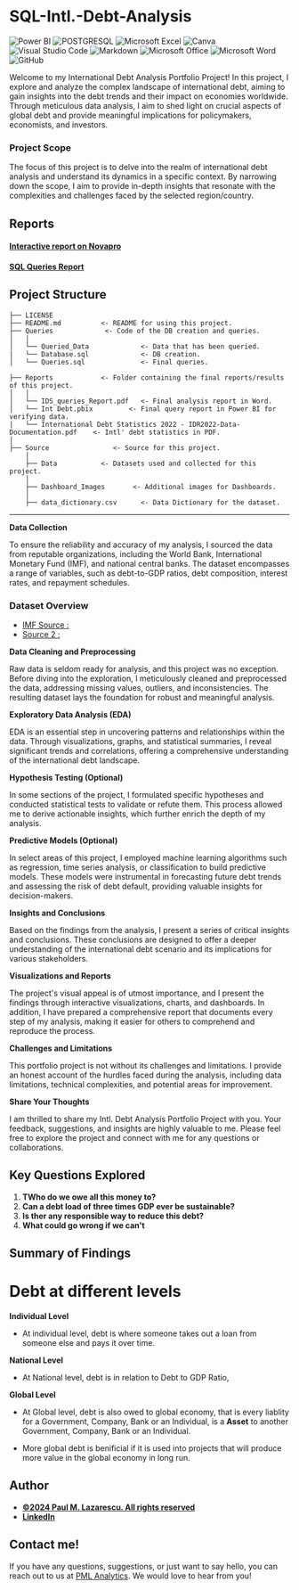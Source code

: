 # SQL-Intl.-Debt-Analysis
![Power BI](https://img.shields.io/badge/power_bi-F2C811?style=for-the-badge&logo=powerbi&logoColor=black)
![POSTGRESQL](https://img.shields.io/badge/PostgreSQL-4169E1.svg?style=for-the-badge&logo=PostgreSQL&logoColor=white)
![Microsoft Excel](https://img.shields.io/badge/Microsoft_Excel-217346?style=for-the-badge&logo=microsoft-excel&logoColor=white)
![Canva](https://img.shields.io/badge/Canva-%2300C4CC.svg?style=for-the-badge&logo=Canva&logoColor=white)
![Visual Studio Code](https://img.shields.io/badge/Visual%20Studio%20Code-0078d7.svg?style=for-the-badge&logo=visual-studio-code&logoColor=white)
![Markdown](https://img.shields.io/badge/markdown-%23000000.svg?style=for-the-badge&logo=markdown&logoColor=white)
![Microsoft Office](https://img.shields.io/badge/Microsoft_Office-D83B01?style=for-the-badge&logo=microsoft-office&logoColor=white)
![Microsoft Word](https://img.shields.io/badge/Microsoft_Word-2B579A?style=for-the-badge&logo=microsoft-word&logoColor=white)
![GitHub](https://img.shields.io/badge/github-%23121011.svg?style=for-the-badge&logo=github&logoColor=white)


Welcome to my International Debt Analysis Portfolio Project! In this project, I explore and analyze the complex landscape of international debt, aiming to gain insights into the debt trends and their impact on economies worldwide. Through meticulous data analysis, I aim to shed light on crucial aspects of global debt and provide meaningful implications for policymakers, economists, and investors.

### **Project Scope**

The focus of this project is to delve into the realm of international debt analysis and understand its dynamics in a specific context. By narrowing down the scope, I aim to provide in-depth insights that resonate with the complexities and challenges faced by the selected region/country.

## **Reports**
#### [Interactive report on Novapro]()
#### [SQL Queries Report]()

## Project Structure

    ├── LICENSE
    ├── README.md          <- README for using this project.
    ├── Queries             <- Code of the DB creation and queries.
    │   │
    │   └── Queried_Data             <- Data that has been queried.
    |   └── Database.sql             <- DB creation.
    │   └── Queries.sql              <- Final queries.

    ├── Reports            <- Folder containing the final reports/results of this project.
    │   │
    │   └── IDS_queries_Report.pdf   <- Final analysis report in Word.
    │   └── Int Debt.pbix         <- Final query report in Power BI for verifying data.
    |   └── International Debt Statistics 2022 - IDR2022-Data-Documentation.pdf    <- Intl' debt statistics in PDF.
    │   
    ├── Source                <- Source for this project.
        │
        ├── Data           <- Datasets used and collected for this project.
        │   
        ├── Dashboard_Images       <- Additional images for Dashboards.
        │
        ├── data_dictionary.csv      <- Data Dictionary for the dataset.

  
--------

**Data Collection**

To ensure the reliability and accuracy of my analysis, I sourced the data from reputable organizations, including the World Bank, International Monetary Fund (IMF), and national central banks. The dataset encompasses a range of variables, such as debt-to-GDP ratios, debt composition, interest rates, and repayment schedules.

### Dataset Overview
- [IMF Source :](https://www.imf.org/external/datamapper/datasets/GDD)
- [Source 2 :](https://www.imf.org/external/datamapper/datasets/GDD)


**Data Cleaning and Preprocessing**

Raw data is seldom ready for analysis, and this project was no exception. Before diving into the exploration, I meticulously cleaned and preprocessed the data, addressing missing values, outliers, and inconsistencies. The resulting dataset lays the foundation for robust and meaningful analysis.

**Exploratory Data Analysis (EDA)**

EDA is an essential step in uncovering patterns and relationships within the data. Through visualizations, graphs, and statistical summaries, I reveal significant trends and correlations, offering a comprehensive understanding of the international debt landscape.

**Hypothesis Testing (Optional)**

In some sections of the project, I formulated specific hypotheses and conducted statistical tests to validate or refute them. This process allowed me to derive actionable insights, which further enrich the depth of my analysis.

**Predictive Models (Optional)**

In select areas of this project, I employed machine learning algorithms such as regression, time series analysis, or classification to build predictive models. These models were instrumental in forecasting future debt trends and assessing the risk of debt default, providing valuable insights for decision-makers.

**Insights and Conclusions**

Based on the findings from the analysis, I present a series of critical insights and conclusions. These conclusions are designed to offer a deeper understanding of the international debt scenario and its implications for various stakeholders.

**Visualizations and Reports**

The project's visual appeal is of utmost importance, and I present the findings through interactive visualizations, charts, and dashboards. In addition, I have prepared a comprehensive report that documents every step of my analysis, making it easier for others to comprehend and reproduce the process.

**Challenges and Limitations**

This portfolio project is not without its challenges and limitations. I provide an honest account of the hurdles faced during the analysis, including data limitations, technical complexities, and potential areas for improvement.

**Share Your Thoughts**

I am thrilled to share my Intl. Debt Analysis Portfolio Project with you. Your feedback, suggestions, and insights are highly valuable to me. Please feel free to explore the project and connect with me for any questions or collaborations.



## Key Questions Explored

1. **TWho do we owe all this money to?**
2. **Can a debt load of three times GDP ever be sustainable?**
3. **Is ther any responsible way to reduce this debt?**
4. **What could go wrong if we can't**



## Summary of Findings
# Debt at different levels

**Individual Level**
- At individual level, debt is where someone takes out a loan from someone else and pays it over time.


**National Level**
- At National level, debt is in relation to Debt to GDP Ratio, 


**Global Level**
- At Global level, debt is also owed to global economy, that is every liablity for a Government, Company, Bank or an Individual, is a **Asset** to another Government, Company, Bank or an Individual.

- More global debt is benificial if it is used into projects that will produce more value in the global economy in long run.


## Author
- <ins><b>©2024 Paul M. Lazarescu. All rights reserved</b></ins>
- <b>[LinkedIn](https://www.linkedin.com/in/paul-lazarescu-7b191020b/)</b>

## Contact me!
If you have any questions, suggestions, or just want to say hello, you can reach out to us at [PML Analytics](mailto:Lazarescu711@gmail.com). We would love to hear from you!
